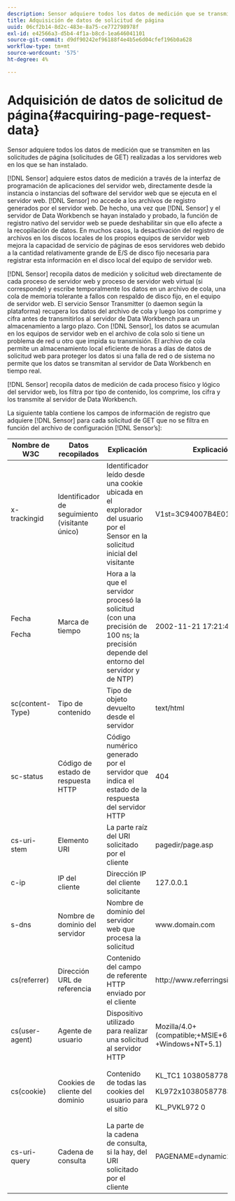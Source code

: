 ```yaml
---
description: Sensor adquiere todos los datos de medición que se transmiten en las solicitudes de página (solicitudes de GET) realizadas a los servidores web en los que se han instalado.
title: Adquisición de datos de solicitud de página
uuid: 06cf2b14-8d2c-483e-8a75-ce772798978f
exl-id: e42566a3-d5b4-4f1a-b8cd-1ea646041101
source-git-commit: d9df90242ef96188f4e4b5e6d04cfef196b0a628
workflow-type: tm+mt
source-wordcount: '575'
ht-degree: 4%

---
```


# Adquisición de datos de solicitud de página{#acquiring-page-request-data}

Sensor adquiere todos los datos de medición que se transmiten en las solicitudes de página (solicitudes de GET) realizadas a los servidores web en los que se han instalado.

[!DNL Sensor] adquiere estos datos de medición a través de la interfaz de programación de aplicaciones del servidor web, directamente desde la instancia o instancias del software del servidor web que se ejecuta en el servidor web. [!DNL Sensor] no accede a los archivos de registro generados por el servidor web. De hecho, una vez que [!DNL Sensor] y el servidor de Data Workbench se hayan instalado y probado, la función de registro nativo del servidor web se puede deshabilitar sin que ello afecte a la recopilación de datos. En muchos casos, la desactivación del registro de archivos en los discos locales de los propios equipos de servidor web mejora la capacidad de servicio de páginas de esos servidores web debido a la cantidad relativamente grande de E/S de disco fijo necesaria para registrar esta información en el disco local del equipo de servidor web.

[!DNL Sensor] recopila datos de medición y solicitud web directamente de cada proceso de servidor web y proceso de servidor web virtual (si corresponde) y escribe temporalmente los datos en un archivo de cola, una cola de memoria tolerante a fallos con respaldo de disco fijo, en el equipo de servidor web. El servicio Sensor Transmitter (o daemon según la plataforma) recupera los datos del archivo de cola y luego los comprime y cifra antes de transmitirlos al servidor de Data Workbench para un almacenamiento a largo plazo. Con [!DNL Sensor], los datos se acumulan en los equipos de servidor web en el archivo de cola solo si tiene un problema de red u otro que impida su transmisión. El archivo de cola permite un almacenamiento local eficiente de horas a días de datos de solicitud web para proteger los datos si una falla de red o de sistema no permite que los datos se transmitan al servidor de Data Workbench en tiempo real.

[!DNL Sensor] recopila datos de medición de cada proceso físico y lógico del servidor web, los filtra por tipo de contenido, los comprime, los cifra y los transmite al servidor de Data Workbench.

La siguiente tabla contiene los campos de información de registro que adquiere [!DNL Sensor] para cada solicitud de GET que no se filtra en función del archivo de configuración [!DNL Sensor’s]:

<table id="table_5F65474150EC41648B35D0B031FB9B15"> 
 <thead> 
  <tr> 
   <th colname="col1" class="entry"> Nombre de W3C </th> 
   <th colname="col2" class="entry"> Datos recopilados </th> 
   <th colname="col3" class="entry"> Explicación </th> 
   <th colname="col4" class="entry"> Explicación </th> 
  </tr> 
 </thead>
 <tbody> 
  <tr> 
   <td colname="col1"> x-trackingid </td> 
   <td colname="col2"> Identificador de seguimiento (visitante único) </td> 
   <td colname="col3"> Identificador leído desde una cookie ubicada en el explorador del usuario por el <span class="wintitle"> Sensor </span> en la solicitud inicial del visitante </td> 
   <td colname="col4"> V1st=3C94007B4E01F9C2 </td> 
  </tr> 
  <tr> 
   <td colname="col1"> <p>Fecha </p> <p>Fecha </p> </td> 
   <td colname="col2"> Marca de tiempo </td> 
   <td colname="col3"> Hora a la que el servidor procesó la solicitud (con una precisión de 100 ns; la precisión depende del entorno del servidor y de NTP) </td> 
   <td colname="col4"> 2002-11-21 17:21:45.123 </td> 
  </tr> 
  <tr> 
   <td colname="col1"> sc(content-Type) </td> 
   <td colname="col2"> Tipo de contenido </td> 
   <td colname="col3"> Tipo de objeto devuelto desde el servidor </td> 
   <td colname="col4"> text/html </td> 
  </tr> 
  <tr> 
   <td colname="col1"> sc-status </td> 
   <td colname="col2"> Código de estado de respuesta HTTP </td> 
   <td colname="col3"> Código numérico generado por el servidor que indica el estado de la respuesta del servidor HTTP </td> 
   <td colname="col4"> 404 </td> 
  </tr> 
  <tr> 
   <td colname="col1"> cs-uri-stem </td> 
   <td colname="col2"> Elemento URI </td> 
   <td colname="col3"> La parte raíz del URI solicitado por el cliente </td> 
   <td colname="col4"> <span class="filepath"> pagedir/page.asp  </span> </td> 
  </tr> 
  <tr> 
   <td colname="col1"> c-ip </td> 
   <td colname="col2"> IP del cliente </td> 
   <td colname="col3"> Dirección IP del cliente solicitante </td> 
   <td colname="col4"> 127.0.0.1 </td> 
  </tr> 
  <tr> 
   <td colname="col1"> s-dns </td> 
   <td colname="col2"> Nombre de dominio del servidor </td> 
   <td colname="col3"> Nombre de dominio del servidor web que procesa la solicitud </td> 
   <td colname="col4"> <span class="filepath"> www.domain.com  </span> </td> 
  </tr> 
  <tr> 
   <td colname="col1"> cs(referrer) </td> 
   <td colname="col2"> Dirección URL de referencia </td> 
   <td colname="col3"> Contenido del campo de referente HTTP enviado por el cliente </td> 
   <td colname="col4"> <span class="filepath"> http://www.referringsite.com  </span> </td> 
  </tr> 
  <tr> 
   <td colname="col1"> cs(user-agent) </td> 
   <td colname="col2"> Agente de usuario </td> 
   <td colname="col3"> Dispositivo utilizado para realizar una solicitud al servidor HTTP </td> 
   <td colname="col4"> Mozilla/4.0+(compatible;+MSIE+6.0) +Windows+NT+5.1) </td> 
  </tr> 
  <tr> 
   <td colname="col1"> cs(cookie) </td> 
   <td colname="col2"> Cookies de cliente del dominio </td> 
   <td colname="col3"> Contenido de todas las cookies del usuario para el sitio </td> 
   <td colname="col4"> <p>KL_TC1 1038058778312 </p> <p>KL972x1038058778312282052 </p> <p>KL_PVKL972 0 </p> </td> 
  </tr> 
  <tr> 
   <td colname="col1"> cs-uri-query </td> 
   <td colname="col2"> Cadena de consulta </td> 
   <td colname="col3"> La parte de la cadena de consulta, si la hay, del URI solicitado por el cliente </td> 
   <td colname="col4"> PAGENAME=dynamic1&amp;link=3001 </td> 
  </tr> 
 </tbody> 
</table>
